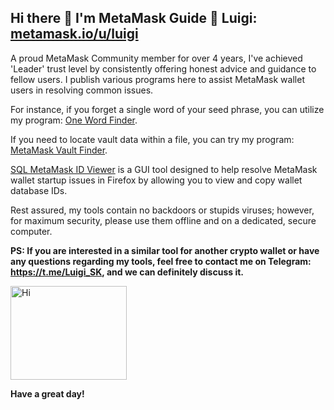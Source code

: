 ## Hi there 👋 I'm MetaMask Guide 🦊 Luigi: <a href="https://community.metamask.io/u/luigi" target="_blank">metamask.io/u/luigi</a>

A proud MetaMask Community member for over 4 years, I've achieved 'Leader' trust level by consistently offering honest advice and guidance to fellow users.
I publish various programs here to assist MetaMask wallet users in resolving common issues.

For instance, if you forget a single word of your seed phrase, you can utilize my program: [One Word Finder](https://github.com/0xLuigi/one-word-finder-for-metamask).

If you need to locate vault data within a file, you can try my program: [MetaMask Vault Finder](https://github.com/0xLuigi/metamask-vault-finder).

[SQL MetaMask ID Viewer](https://github.com/0xLuigi/sql-metamask-id-viewer) is a GUI tool designed to help resolve MetaMask wallet startup issues in Firefox by allowing you to view and copy wallet database IDs.

Rest assured, my tools contain no backdoors or stupids viruses; however, for maximum security, please use them offline and on a dedicated, secure computer.

**PS: If you are interested in a similar tool for another crypto wallet or have any questions regarding my tools, feel free to contact me on Telegram: https://t.me/Luigi_SK, and we can definitely discuss it.** 

<img src="https://github.com/0xLuigi/metamask-vault-extractor/blob/main/images/Luigi.gif" alt="Hi" width="186" height="150">

**Have a great day!**
